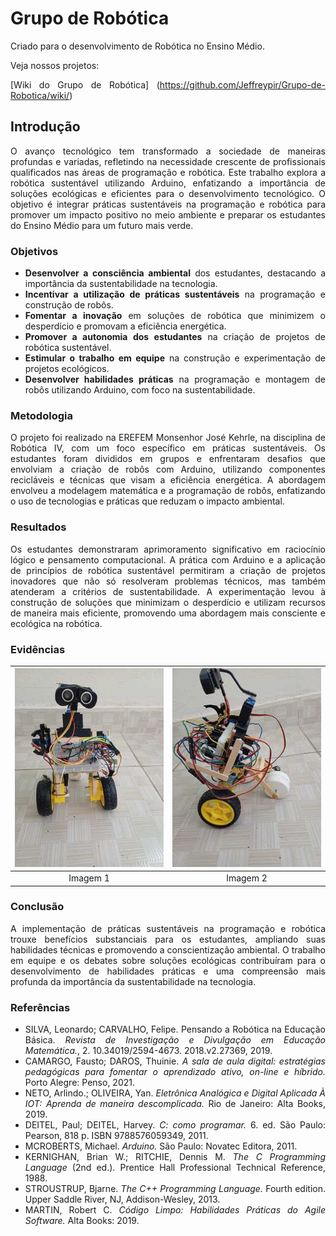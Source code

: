 # Grupo de Robótica

<div align="justify">

Criado para o desenvolvimento de Robótica no Ensino Médio.

Veja nossos projetos:

[Wiki do Grupo de Robótica] (https://github.com/Jeffreypir/Grupo-de-Robotica/wiki/)

## Introdução

O avanço tecnológico tem transformado a sociedade de maneiras profundas e variadas, refletindo na necessidade crescente de profissionais qualificados nas áreas de programação e robótica. Este trabalho explora a robótica sustentável utilizando Arduino, enfatizando a importância de soluções ecológicas e eficientes para o desenvolvimento tecnológico. O objetivo é integrar práticas sustentáveis na programação e robótica para promover um impacto positivo no meio ambiente e preparar os estudantes do Ensino Médio para um futuro mais verde.

### Objetivos

- **Desenvolver a consciência ambiental** dos estudantes, destacando a importância da sustentabilidade na tecnologia.
- **Incentivar a utilização de práticas sustentáveis** na programação e construção de robôs.
- **Fomentar a inovação** em soluções de robótica que minimizem o desperdício e promovam a eficiência energética.
- **Promover a autonomia dos estudantes** na criação de projetos de robótica sustentável.
- **Estimular o trabalho em equipe** na construção e experimentação de projetos ecológicos.
- **Desenvolver habilidades práticas** na programação e montagem de robôs utilizando Arduino, com foco na sustentabilidade.

### Metodologia

O projeto foi realizado na EREFEM Monsenhor José Kehrle, na disciplina de Robótica IV, com um foco específico em práticas sustentáveis. Os estudantes foram divididos em grupos e enfrentaram desafios que envolviam a criação de robôs com Arduino, utilizando componentes recicláveis e técnicas que visam a eficiência energética. A abordagem envolveu a modelagem matemática e a programação de robôs, enfatizando o uso de tecnologias e práticas que reduzam o impacto ambiental.

### Resultados

Os estudantes demonstraram aprimoramento significativo em raciocínio lógico e pensamento computacional. A prática com Arduino e a aplicação de princípios de robótica sustentável permitiram a criação de projetos inovadores que não só resolveram problemas técnicos, mas também atenderam a critérios de sustentabilidade. A experimentação levou à construção de soluções que minimizam o desperdício e utilizam recursos de maneira mais eficiente, promovendo uma abordagem mais consciente e ecológica na robótica.

### Evidências 

| ![Imagem 1](https://github.com/Jeffreypir/Grupo-de-Robotica/blob/main/Wall-Frente-Menor.jpeg) | ![Imagem 2](https://github.com/Jeffreypir/Grupo-de-Robotica/blob/main/Wall-Lado-Menor.jpeg) |
|:------------------------------------:|:------------------------------------:|
| Imagem 1                            | Imagem 2                            |


### Conclusão

A implementação de práticas sustentáveis na programação e robótica trouxe benefícios substanciais para os estudantes, ampliando suas habilidades técnicas e promovendo a conscientização ambiental. O trabalho em equipe e os debates sobre soluções ecológicas contribuíram para o desenvolvimento de habilidades práticas e uma compreensão mais profunda da importância da sustentabilidade na tecnologia.

### Referências

- SILVA, Leonardo; CARVALHO, Felipe. Pensando a Robótica na Educação Básica. *Revista de Investigação e Divulgação em Educação Matemática.*, 2. 10.34019/2594-4673. 2018.v2.27369, 2019.
- CAMARGO, Fausto; DAROS, Thuinie. *A sala de aula digital: estratégias pedagógicas para fomentar o aprendizado ativo, on-line e híbrido.* Porto Alegre: Penso, 2021.
- NETO, Arlindo.; OLIVEIRA, Yan. *Eletrônica Analógica e Digital Aplicada À IOT: Aprenda de maneira descomplicada.* Rio de Janeiro: Alta Books, 2019.
- DEITEL, Paul; DEITEL, Harvey. *C: como programar.* 6. ed. São Paulo: Pearson, 818 p. ISBN 9788576059349, 2011.
- MCROBERTS, Michael. *Arduino.* São Paulo: Novatec Editora, 2011.
- KERNIGHAN, Brian W.; RITCHIE, Dennis M. *The C Programming Language* (2nd ed.). Prentice Hall Professional Technical Reference, 1988.
- STROUSTRUP, Bjarne. *The C++ Programming Language.* Fourth edition. Upper Saddle River, NJ, Addison-Wesley, 2013.
- MARTIN, Robert C. *Código Limpo: Habilidades Práticas do Agile Software.* Alta Books: 2019.

</div>
